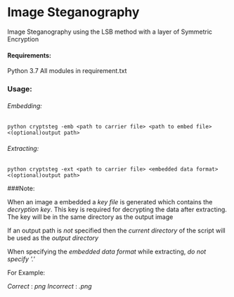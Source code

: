 # Image Steganography

Image Steganography using the LSB method with a layer of Symmetric Encryption

#### Requirements:
Python 3.7
All modules in requirement.txt

### Usage:

###### Embedding:

`python cryptsteg -emb <path to carrier file> <path to embed file> <(optional)output path>`

###### Extracting:

`python cryptsteg -ext <path to carrier file> <embedded data format> <(optional)output path>`

###Note:

When an image a embedded a *key file* is generated which contains the *decryption key*.
This key is required for decrypting the data after extracting.
The key will be in the same directory as the output image

If an output path is *not* specified then the *current directory* of the script will be used as the *output directory*

When specifying the *embedded data format* while extracting, *do not specify '.'*

For Example:

*Correct* : *png*
*Incorrect* : *.png*
